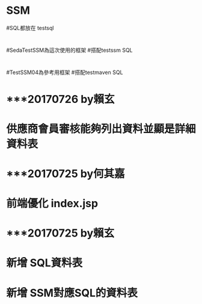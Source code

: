 # SSM
#SQL都放在 testsql
#
#SedaTestSSM為這次使用的框架
#搭配testssm SQL
#
#TestSSM04為參考用框架
#搭配testmaven SQL
# 
# 
# ***20170726 by賴玄
# 供應商會員審核能夠列出資料並顯是詳細資料表
# 
# 
# ***20170725 by何其嘉
# 前端優化 index.jsp
# 
# 
# ***20170725 by賴玄
# 新增 SQL資料表
# 新增 SSM對應SQL的資料表
#
#
#
#
#
#
#
